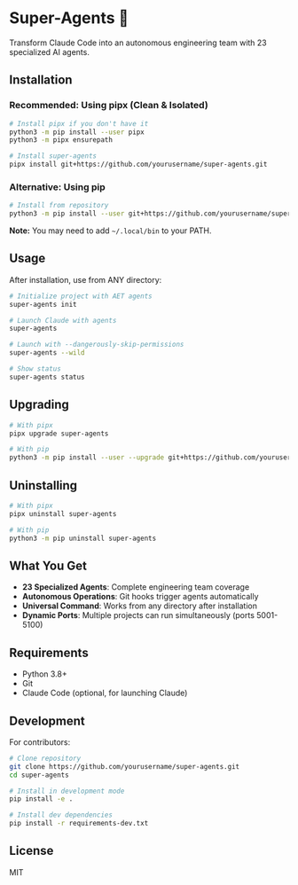 # Super-Agents 🤖

Transform Claude Code into an autonomous engineering team with 23 specialized AI agents.

## Installation

### Recommended: Using pipx (Clean & Isolated)

```bash
# Install pipx if you don't have it
python3 -m pip install --user pipx
python3 -m pipx ensurepath

# Install super-agents
pipx install git+https://github.com/yourusername/super-agents.git
```

### Alternative: Using pip

```bash
# Install from repository
python3 -m pip install --user git+https://github.com/yourusername/super-agents.git
```

**Note:** You may need to add `~/.local/bin` to your PATH.

## Usage

After installation, use from ANY directory:

```bash
# Initialize project with AET agents
super-agents init

# Launch Claude with agents
super-agents

# Launch with --dangerously-skip-permissions
super-agents --wild

# Show status
super-agents status
```

## Upgrading

```bash
# With pipx
pipx upgrade super-agents

# With pip
python3 -m pip install --user --upgrade git+https://github.com/yourusername/super-agents.git
```

## Uninstalling

```bash
# With pipx
pipx uninstall super-agents

# With pip
python3 -m pip uninstall super-agents
```

## What You Get

- **23 Specialized Agents**: Complete engineering team coverage
- **Autonomous Operations**: Git hooks trigger agents automatically
- **Universal Command**: Works from any directory after installation
- **Dynamic Ports**: Multiple projects can run simultaneously (ports 5001-5100)

## Requirements

- Python 3.8+
- Git
- Claude Code (optional, for launching Claude)

## Development

For contributors:

```bash
# Clone repository
git clone https://github.com/yourusername/super-agents.git
cd super-agents

# Install in development mode
pip install -e .

# Install dev dependencies
pip install -r requirements-dev.txt
```

## License

MIT